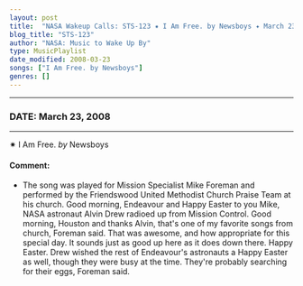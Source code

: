 ```yaml
---
layout: post
title:  "NASA Wakeup Calls: STS-123 ✷ I Am Free. by Newsboys ✦ March 23, 2008"
blog_title: "STS-123"
author: "NASA: Music to Wake Up By"
type: MusicPlaylist
date_modified: 2008-03-23
songs: ["I Am Free. by Newsboys"]
genres: []
---
```


----
### DATE: March 23, 2008
----
✷ I Am Free. *by* Newsboys  

#### Comment:
* The song was played for Mission Specialist Mike Foreman and performed by the Friendswood United Methodist Church Praise Team at his church. Good morning, Endeavour and Happy Easter to you Mike, NASA astronaut Alvin Drew radioed up from Mission Control. Good morning, Houston and thanks Alvin, that's one of my favorite songs from church, Foreman said. That was awesome, and how appropriate for this special day. It sounds just as good up here as it does down there. Happy Easter. Drew wished the rest of Endeavour's astronauts a Happy Easter as well, though they were busy at the time. They're probably searching for their eggs, Foreman said.



<br/>
<center>
	<a target="_blank"
	   href="https://twitter.com/intent/tweet?hashtags=Space,NASA,Playlist,NASAWakeupCalls,SpaceProgram&text=🚀 {{ page.author}}, {{ page.title }}. {{ site.url }}{{ page.url }}&via=nasawakeupcalls"><i class="fab fa-twitter" title="Tweet this page" alt="Tweet this page" style="font-size: 1.3em;"></i></a>
	&nbsp; 	<i class="fas fa-user-astronaut" style="font-size: 1.5em;"></i> &nbsp;
    <a id="custom_amazon_link"
       type="amzn" search="#"
       category="popular music">
    <i class="fab fa-amazon" style="font-size: 1.3em;"></i></a>
</center>

<!-- Randomly resolve an individual entry from a song array -->
<script src="/assets/javascript/seedrandom.min.js"></script>
<script>
  var wake_me_up = ["I Am Free. by Newsboys"];
  var prng = new Math.seedrandom();
  function randomSong() {
    song = wake_me_up[Math.floor(Math.random() * wake_me_up.length)];
    var amazon_link = document.getElementById("custom_amazon_link");
    amazon_link.setAttribute("search", song);
  }
  window.onload = randomSong();
</script>
